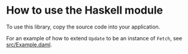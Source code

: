 # How to use the Haskell module

To use this library, copy the source code into your application.

For an example of how to extend `Update` to be an instance of `Fetch`, see [src/Example.daml](src/Example.daml).
